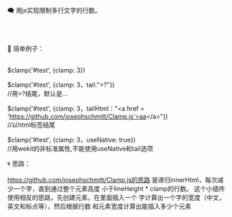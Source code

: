 🗨 用js实现限制多行文字的行数。

</br></br>

🍧 简单例子：
</br></br>

$clamp('#test', {clamp: 3})

$clamp('#test', {clamp: 3，tail:">?"})</br>
//用>?结尾，默认是...</br>

$clamp('#test', {clamp: 3，tailHtml："\<a href = 
'https://github.com/josephschmitt/Clamp.js'>aa<\/a\>"})</br>
//以html标签结尾</br>

$clamp('#test', {clamp: 3，useNative: true})</br>
//用wekit的非标准属性,不能使用useNative和tail选项</br>



🌀 思路：</br>
</br>
  https://github.com/josephschmitt/Clamp.js的思路
是递归innerHtml，每次减少一个字，直到通过整个元素高度
小于lineHeight * clamp的行数。
  这个小插件使用相反的思路，先创建元素，在里面插入一个
字计算出一个字的宽度（中文，英文和标点等），然后根据行数
和元素宽度计算出能插入多少个元素
